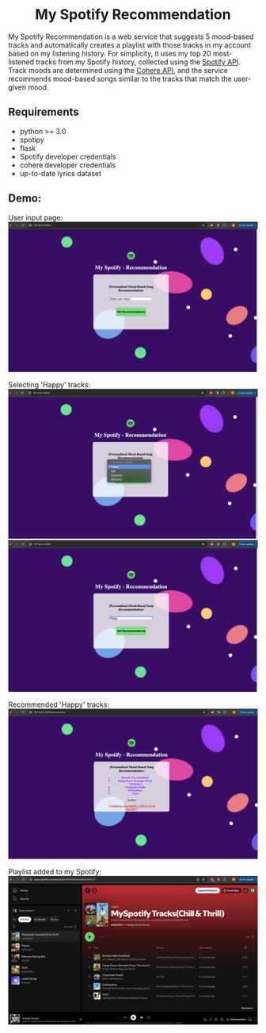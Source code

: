 <h1 align="center">My Spotify Recommendation</h1>

My Spotify Recommendation is a web service that suggests 5 mood-based tracks and automatically creates a playlist with those tracks in my account based on my listening history. For simplicity, it uses my top 20 most-listened tracks from my Spotify history, collected using the [Spotify API](https://developer.spotify.com/). Track moods are determined using the [Cohere API](https://cohere.com/), and the service recommends mood-based songs similar to the tracks that match the user-given mood.

## Requirements
* python >= 3.0
* spotipy
* flask
* Spotify developer credentials
* cohere developer credentials
* up-to-date lyrics dataset

## Demo:
User input page:
![Demo](results/img1.png)

Selecting 'Happy' tracks:
![Demo](results/img2.png)
![Demo](results/img3.png)

Recommended 'Happy' tracks:
![Demo](results/img4.png)

Playlist added to my Spotify:
![Demo](results/img5.png)

